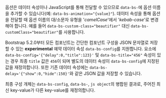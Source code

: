 옵션은 데이터 속성이나 JavaScript를 통해 전달할 수 있으므로 `data-bs-`에 옵션 이름을 추가할 수 있습니다(예: `data-bs-animation="{value}"`). 데이터 속성을 통해 옵션을 전달할 때 옵션 이름의 대/소문자 유형을 '_camelCase_'에서 '_kebab-case_'로 변경해야 합니다. 예를 들어 `data-bs-custom-class="beautifier"` 대신 `data-bs-customClass="beautifier"`를 사용합니다.

Bootstrap 5.2.0부터 모든 컴포넌트는 간단한 컴포넌트 구성을 JSON 문자열로 저장할 수 있는 **experimental** 예약 데이터 속성 `data-bs-config`를 지원합니다. 요소에 `data-bs-config='{"delay":0,"title":123}'` 및 `data-bs-title="456"` 속성이 있는 경우 최종 `title` 값은 `456`이 되며 별도의 데이터 속성이 `data-bs-config`에 지정된 값을 재정의합니다. 또한 기존 데이터 속성에는 `data-bs-delay='{"show":0,"hide":150}'`와 같은 JSON 값을 저장할 수 있습니다.

최종 구성 개체는 `data-bs-config`, `data-bs-`, `js object`의 병합된 결과로, 주어진 최신 key-value가 다른 key-value를 재정의합니다.
